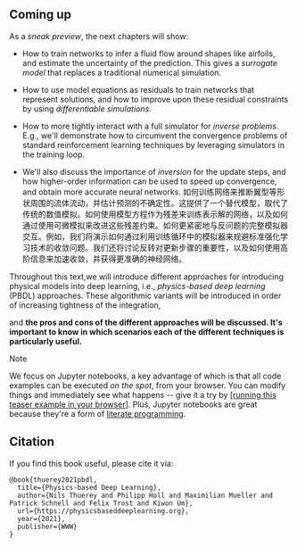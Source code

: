 ## Coming up

As a _sneak preview_, the next chapters will show:

- How to train networks to infer a fluid flow around shapes like airfoils, and estimate the uncertainty of the prediction. This gives a _surrogate model_ that replaces a traditional numerical simulation.

- How to use model equations as residuals to train networks that represent solutions, and how to improve upon these residual constraints by using _differentiable simulations_.

- How to more tightly interact with a full simulator for _inverse problems_. E.g., we'll demonstrate how to circumvent the convergence problems of standard reinforcement learning techniques by leveraging simulators in the training loop.

- We'll also discuss the importance of _inversion_ for the update steps, and how higher-order information can be used to speed up convergence, and obtain more accurate neural networks.
如何训练网络来推断翼型等形状周围的流体流动，并估计预测的不确定性。这提供了一个替代模型，取代了传统的数值模拟。如何使用模型方程作为残差来训练表示解的网络，以及如何通过使用可微模拟来改进这些残差约束。如何更紧密地与反问题的完整模拟器交互。例如，我们将演示如何通过利用训练循环中的模拟器来规避标准强化学习技术的收敛问题。我们还将讨论反转对更新步骤的重要性，以及如何使用高阶信息来加速收敛，并获得更准确的神经网络。

Throughout this text,we will introduce different approaches for introducing physical models into deep learning, i.e., _physics-based deep learning_ (PBDL) approaches.
These algorithmic variants will be introduced in order of increasing
tightness of the integration, 

and **the pros and cons of the different approaches will be discussed. It's important to know in which scenarios each of the different techniques is particularly useful.**


  >[!note]
  >We focus on Jupyter notebooks, a key advantage of which is that all code examples
can be executed _on the spot_, from your browser. You can modify things and 
immediately see what happens -- give it a try by 
[[running this teaser example in your browser]](https://colab.research.google.com/github/tum-pbs/pbdl-book/blob/main/intro-teaser.ipynb).
Plus, Jupyter notebooks are great because they're a form of [literate programming](https://en.wikipedia.org/wiki/Literate_programming).


## Citation

If you find this book useful, please cite it via:
```
@book{thuerey2021pbdl,
  title={Physics-based Deep Learning},
  author={Nils Thuerey and Philipp Holl and Maximilian Mueller and Patrick Schnell and Felix Trost and Kiwon Um},
  url={https://physicsbaseddeeplearning.org},
  year={2021},
  publisher={WWW}
}
```

